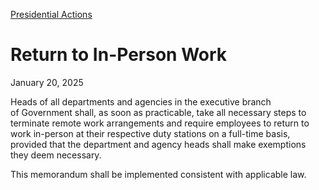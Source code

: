 [Presidential Actions](https://www.whitehouse.gov/presidential-actions/)

# 					Return to In-Person Work				

January 20, 2025

Heads of all departments and agencies in the executive branch of Government shall, as soon as practicable, take all necessary steps to terminate remote work arrangements and require employees to return to work in-person at their respective duty stations on a full-time basis, provided that the department and agency heads shall make exemptions they deem necessary.

This memorandum shall be implemented consistent with applicable law.
